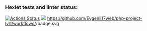 ### Hexlet tests and linter status:
[![Actions Status](https://github.com/Evgenii17web/php-project-lvl1/workflows/hexlet-check/badge.svg)](https://github.com/Evgenii17web/php-project-lvl1/actions)
<a href="https://codeclimate.com/github/Evgenii17web/php-project-lvl1/maintainability"><img src="https://api.codeclimate.com/v1/badges/006f66382ad5de4a190b/maintainability" /></a>
https://github.com/Evgenii17web/php-project-lvl1/workflows/<CI>/badge.svg
